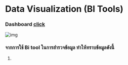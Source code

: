 # Data Visualization (BI Tools)

### Dashboard [click](https://app.powerbi.com/groups/me/reports/2cef7679-eaf0-4d03-9752-0e75b7107493/ReportSection)

![img]()

### จากการใช้ Bi tool ในการสำรวจข้อมูล ทำให้ทราบข้อมูลดังนี้

1. 
